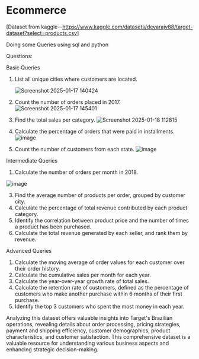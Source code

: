 # Ecommerce
[Dataset from kaggle--https://www.kaggle.com/datasets/devarajv88/target-dataset?select=products.csv]

Doing some Queries using sql and python

Questions:

Basic Queries
1. List all unique cities where customers are located.

   ![Screenshot 2025-01-17 140424](https://github.com/user-attachments/assets/720cf485-a4ee-48ac-af75-fb20c448d948)

2. Count the number of orders placed in 2017.
![Screenshot 2025-01-17 145401](https://github.com/user-attachments/assets/0c7bd6bd-65dc-4c2c-b412-6d6b4f6d735a)

   
3. Find the total sales per category.
![Screenshot 2025-01-18 112815](https://github.com/user-attachments/assets/6d440624-1124-4110-a724-c5d9c3690b3d)
   
4. Calculate the percentage of orders that were paid in installments.
   ![image](https://github.com/user-attachments/assets/1e32a7dc-c423-4771-972b-4aa3d1462414)

5. Count the number of customers from each state.
   ![image](https://github.com/user-attachments/assets/663ea021-6f2d-48bb-8103-71222688ac5a)



Intermediate Queries
1. Calculate the number of orders per month in 2018.
   
![image](https://github.com/user-attachments/assets/4bae8dcb-a2f6-44e2-a022-5f21fd077dde)

3. Find the average number of products per order, grouped by customer city.
4. Calculate the percentage of total revenue contributed by each product category.
5. Identify the correlation between product price and the number of times a product has been purchased.
6. Calculate the total revenue generated by each seller, and rank them by revenue.

Advanced Queries
1. Calculate the moving average of order values for each customer over their order history.
2. Calculate the cumulative sales per month for each year.
3. Calculate the year-over-year growth rate of total sales.
4. Calculate the retention rate of customers, defined as the percentage of customers who make another purchase within 6 months of their first purchase.
5. Identify the top 3 customers who spent the most money in each year.


Analyzing this dataset offers valuable insights into Target's Brazilian operations, revealing details about order processing, pricing strategies, payment and shipping efficiency, customer demographics, product characteristics, and customer satisfaction. This comprehensive dataset is a valuable resource for understanding various business aspects and enhancing strategic decision-making.
